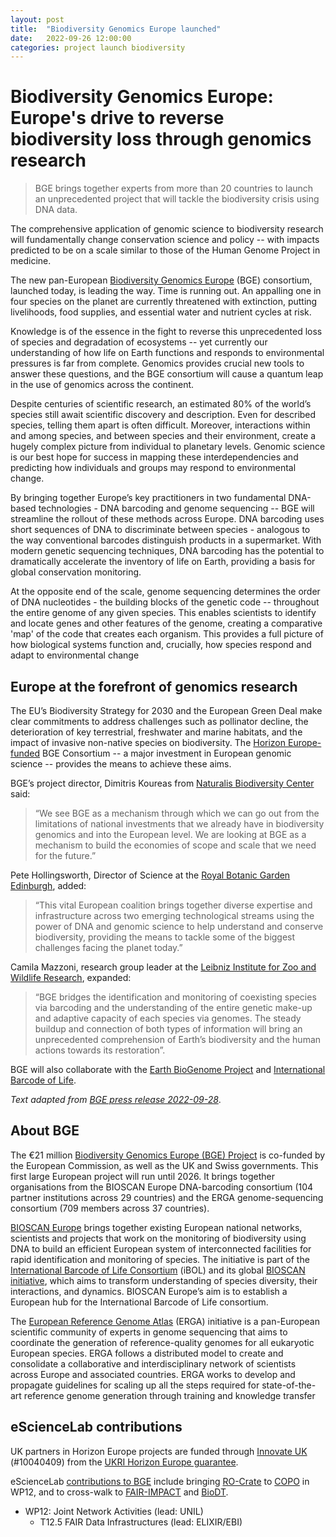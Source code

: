 ```yaml
---
layout: post
title:  "Biodiversity Genomics Europe launched"
date:   2022-09-26 12:00:00
categories: project launch biodiversity
---
```


# Biodiversity Genomics Europe: Europe's drive to reverse biodiversity loss through genomics research

> BGE brings together experts from more than 20 countries to launch an unprecedented project that will tackle the biodiversity crisis using DNA data.

The comprehensive application of genomic science to biodiversity research will
fundamentally change conservation science and policy -- with impacts predicted to be on a
scale similar to those of the Human Genome Project in medicine. 

The new pan-European [Biodiversity Genomics Europe](https://biodiversitygenomics.eu/) (BGE) consortium, launched today, is leading the way.
Time is running out. An appalling one in four species on the planet are currently threatened with
extinction, putting livelihoods, food supplies, and essential water and nutrient cycles at risk.

Knowledge is of the essence in the fight to reverse this unprecedented loss of species and
degradation of ecosystems -- yet currently our understanding of how life on Earth functions and
responds to environmental pressures is far from complete. Genomics provides crucial new tools to
answer these questions, and the BGE consortium will cause a quantum leap in the use of genomics
across the continent.

Despite centuries of scientific research, an estimated 80% of the world’s species still await scientific
discovery and description. Even for described species, telling them apart is often difficult. Moreover,
interactions within and among species, and between species and their environment, create a hugely
complex picture from individual to planetary levels. Genomic science is our best hope for success in
mapping these interdependencies and predicting how individuals and groups may respond to
environmental change.

By bringing together Europe’s key practitioners in two fundamental DNA-based technologies - DNA
barcoding and genome sequencing -- BGE will streamline the rollout of these methods across Europe.
DNA barcoding uses short sequences of DNA to discriminate between species - analogous to the way
conventional barcodes distinguish products in a supermarket. With modern genetic sequencing
techniques, DNA barcoding has the potential to dramatically accelerate the inventory of life on Earth,
providing a basis for global conservation monitoring.

At the opposite end of the scale, genome sequencing determines the order of DNA nucleotides - the
building blocks of the genetic code -- throughout the entire genome of any given species. This enables
scientists to identify and locate genes and other features of the genome, creating a comparative
'map' of the code that creates each organism. This provides a full picture of how biological systems
function and, crucially, how species respond and adapt to environmental change

## Europe at the forefront of genomics research

The EU’s Biodiversity Strategy for 2030 and the European Green Deal make clear commitments to
address challenges such as pollinator decline, the deterioration of key terrestrial, freshwater and
marine habitats, and the impact of invasive non-native species on biodiversity. The [Horizon
Europe-funded](https://doi.org/10.3030/101059492) BGE Consortium -- 
a major investment in European genomic science -- provides the means to achieve these aims.

BGE’s project director, Dimitris Koureas from [Naturalis Biodiversity Center](https://www.naturalis.nl/) said:

> “We see BGE as a mechanism through which we can go out from the limitations of national investments that
we already have in biodiversity genomics and into the European level. We are looking at BGE as a
mechanism to build the economies of scope and scale that we need for the future.”


Pete Hollingsworth, Director of Science at the [Royal Botanic Garden Edinburgh](https://www.rbge.org.uk/), added:

>  “This vital European coalition brings together diverse expertise and infrastructure across two emerging
technological streams using the power of DNA and genomic science to help understand and conserve
biodiversity, providing the means to tackle some of the biggest challenges facing the planet today.”


Camila Mazzoni, research group leader at the [Leibniz Institute for Zoo and Wildlife Research](https://www.izw-berlin.de/), expanded:

> “BGE bridges the identification and monitoring of coexisting species via barcoding and the
understanding of the entire genetic make-up and adaptive capacity of each species via genomes. The
steady buildup and connection of both types of information will bring an unprecedented
comprehension of Earth’s biodiversity and the human actions towards its restoration”.

BGE will also collaborate with the [Earth BioGenome Project](https://www.earthbiogenome.org/) and [International Barcode of Life](https://ibol.org).

_Text adapted from [BGE press release 2022-09-28](https://biodiversitygenomics.eu/wp-content/uploads/2022/09/BGE_press_release.pdf)_.

## About BGE

The €21 million [Biodiversity Genomics Europe (BGE) Project](https://biodiversitygenomics.eu/) is co-funded
by the European Commission, as well as the UK and Swiss governments. This first large European
project will run until 2026. It brings together organisations from the BIOSCAN Europe DNA-barcoding
consortium (104 partner institutions across 29 countries) and the ERGA genome-sequencing
consortium (709 members across 37 countries).

[BIOSCAN Europe](http://www.bioscaneurope.org/) brings together existing European national networks, scientists and projects that
work on the monitoring of biodiversity using DNA to build an efficient European system of
interconnected facilities for rapid identification and monitoring of species. The initiative is part of the
[International Barcode of Life Consortium](https://ibol.org/) (iBOL) and its global 
[BIOSCAN initiative](https://ibol.org/programs/bioscan/), which aims to 
transform understanding of species diversity, their interactions, and dynamics. BIOSCAN Europe’s aim
is to establish a European hub for the International Barcode of Life consortium.

The [European Reference Genome Atlas](http://www.erga-biodiversity.eu/) (ERGA) initiative is a pan-European scientific community of
experts in genome sequencing that aims to coordinate the generation of reference-quality genomes
for all eukaryotic European species. ERGA follows a distributed model to create and consolidate a
collaborative and interdisciplinary network of scientists across Europe and associated countries.
ERGA works to develop and propagate guidelines for scaling up all the steps required for
state-of-the-art reference genome generation through training and knowledge transfer


## eScienceLab contributions


UK partners in Horizon Europe projects are funded through [Innovate UK](https://www.ukri.org/councils/innovate-uk/) (#10040409) from the [UKRI Horizon Europe guarantee](https://www.ukri.org/apply-for-funding/apply-for-horizon-europe-guarantee-funding/).

eScienceLab [contributions to BGE](/projects/biodiversitygenomics/) include bringing [RO-Crate](/products/researchobject/) to [COPO](https://copo-project.org/) in WP12, and to cross-walk to [FAIR-IMPACT](/projects//fair-impact/) and [BioDT](/projects/biodt/).

* WP12: Joint Network Activities (lead: UNIL)
  - T12.5 FAIR Data Infrastructures (lead: ELIXIR/EBI)
